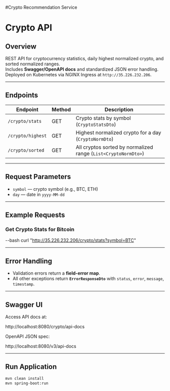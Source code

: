 #Crypto Recommendation Service

# Crypto API

## Overview
REST API for cryptocurrency statistics, daily highest normalized crypto, and sorted normalized ranges.  
Includes **Swagger/OpenAPI docs** and standardized JSON error handling.  
Deployed on Kubernetes via NGINX Ingress at `http://35.226.232.206`.

---

## Endpoints

| Endpoint | Method | Description |
|----------|-------|------------|
| `/crypto/stats` | GET | Crypto stats by symbol (`CryptoStatsDto`) |
| `/crypto/highest` | GET | Highest normalized crypto for a day (`CryptoNormDto`) |
| `/crypto/sorted` | GET | All cryptos sorted by normalized range (`List<CryptoNormDto>`) |

---

## Request Parameters

- `symbol` — crypto symbol (e.g., BTC, ETH)
- `day` — date in `yyyy-MM-dd`

---

## Example Requests

### Get Crypto Stats for Bitcoin
--bash
curl "http://35.226.232.206/crypto/stats?symbol=BTC"

---

## Error Handling

- Validation errors return a **field-error map**.
- All other exceptions return **`ErrorResponseDto`** with `status`, `error`, `message`, `timestamp`.

---

## Swagger UI

Access API docs at:

http://localhost:8080/crypto/api-docs


OpenAPI JSON spec:

http://localhost:8080/v3/api-docs

---

## Run Application

```bash
mvn clean install
mvn spring-boot:run
